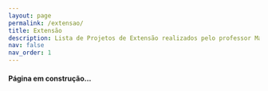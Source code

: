 ```yaml
---
layout: page
permalink: /extensao/
title: Extensão
description: Lista de Projetos de Extensão realizados pelo professor Mario Lemes categorizados em ordem cronológica reversa.
nav: false
nav_order: 1
---
```


<h4>Página em construção...</h4>